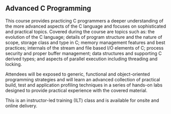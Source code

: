 ## Advanced C Programming

This course provides practicing C programmers a deeper understanding of the more advanced aspects of the C language and focuses on sophisticated and practical topics. Covered during the course are topics such as: the evolution of the C language; details of program structure and the nature of scope, storage class and type in C; memory management features and best practices; internals of the stream and file based I/O elements of C; process security and proper buffer management; data structures and supporting C derived types; and aspects of parallel execution including threading and locking. 

Attendees will be exposed to generic, functional and object-oriented programming strategies and will learn an advanced collection of practical build, test and application profiling techniques in a series of hands-on labs designed to provide practical experience with the covered material.

This is an instructor-led training (ILT) class and is available for onsite and online delivery.
